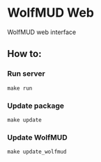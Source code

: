 # WolfMUD Web
WolfMUD web interface

## How to:
### Run server
```
make run
```
### Update package
```
make update
```
### Update WolfMUD
```
make update_wolfmud
```
